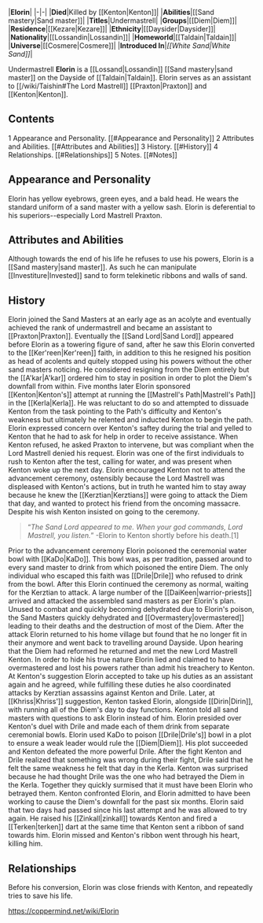 |**Elorin**|
|-|-|
|**Died**|Killed by [[Kenton\|Kenton]]|
|**Abilities**|[[Sand mastery\|Sand master]]|
|**Titles**|Undermastrell|
|**Groups**|[[Diem\|Diem]]|
|**Residence**|[[Kezare\|Kezare]]|
|**Ethnicity**|[[Daysider\|Daysider]]|
|**Nationality**|[[Lossandin\|Lossandin]]|
|**Homeworld**|[[Taldain\|Taldain]]|
|**Universe**|[[Cosmere\|Cosmere]]|
|**Introduced In**|*[[White Sand\|White Sand]]*|

Undermastrell **Elorin** is a [[Lossand\|Lossandin]] [[Sand mastery\|sand master]] on the Dayside of [[Taldain\|Taldain]]. Elorin serves as an assistant to [[/wiki/Taishin#The Lord Mastrell]] [[Praxton\|Praxton]] and [[Kenton\|Kenton]].

## Contents

1 Appearance and Personality. [[#Appearance and Personality]] 
2 Attributes and Abilities. [[#Attributes and Abilities]] 
3 History. [[#History]] 
4 Relationships. [[#Relationships]] 
5 Notes. [[#Notes]] 


## Appearance and Personality
Elorin has yellow eyebrows, green eyes, and a bald head. He wears the standard uniform of a sand master with a yellow sash. Elorin is deferential to his superiors--especially Lord Mastrell Praxton.

## Attributes and Abilities
Although towards the end of his life he refuses to use his powers, Elorin is a [[Sand mastery\|sand master]]. As such he can manipulate [[Investiture\|Invested]] sand to form telekinetic ribbons and walls of sand.

## History
Elorin joined the Sand Masters at an early age as an acolyte and eventually achieved the rank of undermastrell and became an assistant to [[Praxton\|Praxton]]. Eventually the [[Sand Lord\|Sand Lord]] appeared before Elorin as a towering figure of sand, after he saw this Elorin converted to the [[Ker'reen\|Ker'reen]] faith, in addition to this he resigned his position as head of acolents and quitely stopped using his powers without the other sand masters noticing. He considered resigning from the Diem entirely but the [[A'kar\|A'kar]] ordered him to stay in position in order to plot the Diem's downfall from within.
Five months later Elorin sponsored [[Kenton\|Kenton's]] attempt at running the [[Mastrell's Path\|Mastrell's Path]] in the [[Kerla\|Kerla]]. He was reluctant to do so and attempted to dissuade Kenton from the task pointing to the Path's difficulty and Kenton's weakness but ultimately he relented and inducted Kenton to begin the path. Elorin expressed concern over Kenton's saftey during the trial and yelled to Kenton that he had to ask for help in order to receive assistance. When Kenton refused, he asked Praxton to intervene, but was compliant when the Lord Mastrell denied his request. Elorin was one of the first individuals to rush to Kenton after the test, calling for water, and was present when Kenton woke up the next day. Elorin encouraged Kenton not to attend the advancement ceremony, ostensibly because the Lord Mastrell was displeased with Kenton's actions, but in truth he wanted him to stay away because he knew the [[Kerztian\|Kerztians]] were going to attack the Diem that day, and wanted to protect his friend from the oncoming massacre. Despite his wish Kenton insisted on going to the ceremony.

>“*The Sand Lord appeared to me. When your god commands, Lord Mastrell, you listen.*”
\-Elorin to Kenton shortly before his death.[1]

Prior to the advancement ceremony Elorin poisoned the ceremonial water bowl with [[KaDo\|KaDo]]. This bowl was, as per tradition, passed around to every sand master to drink from which poisoned the entire Diem. The only individual who escaped this faith was [[Drile\|Drile]] who refused to drink from the bowl. After this Elorin continued the ceremony as normal, waiting for the Kerztian to attack. A large number of the [[DaiKeen\|warrior-priests]] arrived and attacked the assembled sand masters as per Elorin's plan. Unused to combat and quickly becoming dehydrated due to Elorin's poison, the Sand Masters quickly dehydrated and [[Overmastery\|overmastered]] leading to their deaths and the destruction of most of the Diem.
After the attack Elorin returned to his home village but found that he no longer fit in their anymore and went back to travelling around Dayside. Upon hearing that the Diem had reformed he returned and met the new Lord Mastrell Kenton. In order to hide his true nature Elorin lied and claimed to have overmastered and lost his powers rather than admit his treachery to Kenton. At Kenton's suggestion Elorin accepted to take up his duties as an assistant again and he agreed, while fulfilling these duties he also coordinated attacks by Kerztian assassins against Kenton and Drile. Later, at [[Khriss\|Khriss']] suggestion, Kenton tasked Elorin, alongside [[Dirin\|Dirin]], with running all of the Diem's day to day functions. Kenton told all sand masters with questions to ask Elorin instead of him.
Elorin presided over Kenton's duel with Drile and made each of them drink from separate ceremonial bowls. Elorin used KaDo to poison [[Drile\|Drile's]] bowl in a plot to ensure a weak leader would rule the [[Diem\|Diem]]. His plot succeeded and Kenton defeated the more powerful Drile. After the fight Kenton and Drile realized that something was wrong during their fight, Drile said that he felt the same weakness he felt that day in the Kerla. Kenton was surprised because he had thought Drile was the one who had betrayed the Diem in the Kerla. Together they quickly surmised that it must have been Elorin who betrayed them. Kenton confronted Elorin, and Elorin admitted to have been working to cause the Diem's downfall for the past six months. Elorin said that two days had passed since his last attempt and he was allowed to try again. He raised his [[Zinkall\|zinkall]] towards Kenton and fired a [[Terken\|terken]] dart at the same time that Kenton sent a ribbon of sand towards him. Elorin missed and Kenton's ribbon went through his heart, killing him.

## Relationships
Before his conversion, Elorin was close friends with Kenton, and repeatedly tries to save his life.



https://coppermind.net/wiki/Elorin